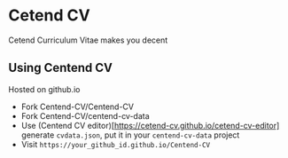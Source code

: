# Cetend CV

Cetend Curriculum Vitae makes you decent

## Using Centend CV
Hosted on github.io
* Fork Centend-CV/Centend-CV
* Fork Centend-CV/centend-cv-data
* Use (Centend CV editor)[https://cetend-cv.github.io/cetend-cv-editor] generate `cvdata.json`, put it in your `centend-cv-data` project
* Visit `https://your_github_id.github.io/Centend-CV`